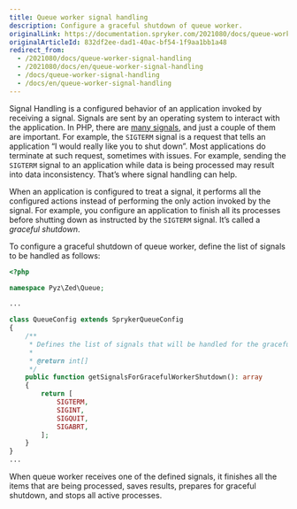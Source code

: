 ```yaml
---
title: Queue worker signal handling
description: Configure a graceful shutdown of queue worker.
originalLink: https://documentation.spryker.com/2021080/docs/queue-worker-signal-handling
originalArticleId: 832df2ee-dad1-40ac-bf54-1f9aa1bb1a48
redirect_from:
  - /2021080/docs/queue-worker-signal-handling
  - /2021080/docs/en/queue-worker-signal-handling
  - /docs/queue-worker-signal-handling
  - /docs/en/queue-worker-signal-handling
---
```


Signal Handling is a configured behavior of an application invoked by receiving a signal. Signals are sent by an operating system to interact with the application. In PHP, there are [many signals](http://linux.die.net/man/7/signal), and just a couple of them are important. For example, the `SIGTERM` signal is a request that tells an application “I would really like you to shut down”. Most applications do terminate at such request, sometimes with issues. For example, sending the `SIGTERM` signal to an application while data is being processed may result into data inconsistency. That’s where signal handling can help. 

When an application is configured to treat a signal, it performs all the configured actions instead of performing the only action invoked by the signal. For example, you configure an application to finish all its processes before shutting down as instructed by the `SIGTERM` signal. It’s called a *graceful shutdown*.

To configure a graceful shutdown of queue worker, define the list of signals to be handled as follows:

```php
<?php

namespace Pyz\Zed\Queue;

...

class QueueConfig extends SprykerQueueConfig
{
    /**
     * Defines the list of signals that will be handled for the graceful worker shutdown.
     *
     * @return int[]
     */
    public function getSignalsForGracefulWorkerShutdown(): array
    {
        return [
            SIGTERM,
            SIGINT,
            SIGQUIT,
            SIGABRT,
        ];
    }
}
...
```

When queue worker receives one of the defined signals, it finishes all the items that are being processed, saves results, prepares for graceful shutdown, and stops all active processes.
